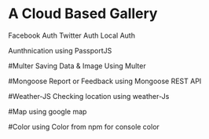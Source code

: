# A Cloud Based Gallery
Facebook Auth
Twitter Auth
Local Auth

Aunthnication using PassportJS

#Multer
Saving Data & Image Using Multer


#Mongoose
Report or Feedback using Mongoose REST API


#Weather-JS
Checking location using weather-Js

#Map
using google map

#Color
using Color from npm for console color
